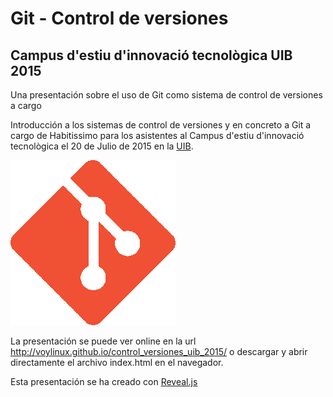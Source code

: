 # Git - Control de versiones
## Campus d'estiu d'innovació tecnològica UIB 2015

Una presentación sobre el uso de Git como sistema de control de versiones a cargo

Introducción a los sistemas de control de versiones y en concreto a Git a cargo de Habitissimo para los asistentes al Campus d'estiu d'innovació tecnològica
el 20 de Julio de 2015 en la <a href="http://www.uib.cat/">UIB</a>.

<img src="img/git_logo.png" />

La presentación se puede ver online en la url <a href="http://voylinux.github.io/control_versiones_uib_2015/">http://voylinux.github.io/control_versiones_uib_2015/</a>
o descargar y abrir directamente el archivo index.html en el navegador.

Esta presentación se ha creado con <a href="https://github.com/hakimel/reveal.js/">Reveal.js</a>

